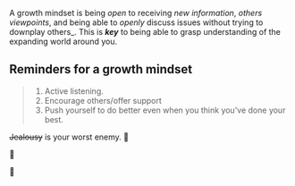 A growth mindset is being *open* to receiving _new information_, _others viewpoints_, and being able to _openly_ discuss issues without trying to downplay others_. This is **_key_** to being able to grasp understanding of the expanding world around you. 


## Reminders for a growth mindset
> <ol> 
>   <li> Active listening.</li>
>   <li> Encourage others/offer support</li> 
>   <li> Push yourself to do better even when you think you've done your best.</li>
> </ol>

<body>
  <strike>Jealousy</strike> is your worst enemy. <span>&#129497;</span>

  
  <p>&#129312;</p> 
</body> 


:cowboy_hat_face:	
